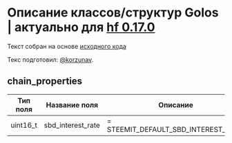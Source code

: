 # Описание классов/структур Golos | актуально для [hf 0.17.0](https://github.com/GolosChain/golos/releases/tag/v0.17.0)
Текст собран на основе [исходного кода](https://github.com/GolosChain/golos/tree/master/libraries/protocol/include/golos/protocol/steem_operations.hpp)

Текс подготовил: [@korzunav](https://golos.io/@korzunav).

## chain_properties


|Тип поля|Название поля|Описание|
|--------|-------------|--------|
|uint16_t|sbd_interest_rate|= STEEMIT_DEFAULT_SBD_INTEREST_RATE;|
